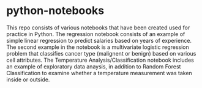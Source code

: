 # python-notebooks
This repo consists of various notebooks that have been created used for practice in Python. The regression notebook consists of an example of simple linear regression to predict salaries based on years of experience. The second example in the notebook is a multivariate logistic regression problem that classifies cancer type (malignent or benign) based on various cell attributes. The Temperature Analysis/Classification notebook includes an example of exploratory data anaysis, in addition to Random Forest Classification to examine whether a temperature measurement was taken inside or outside. 
